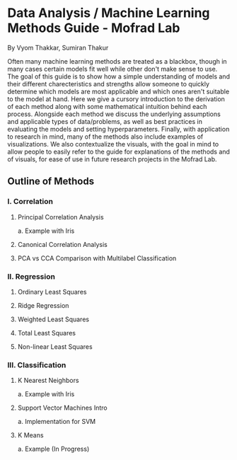 # Data Analysis / Machine Learning Methods Guide - Mofrad Lab

By Vyom Thakkar, Sumiran Thakur

Often many machine learning methods are treated as a blackbox, though in many cases certain models fit well while other don't make sense to use. The goal of this guide is to show how a simple understanding of models and their different charecteristics and strengths allow someone to quickly determine which models are most applicable and which ones aren't suitable to the model at hand. Here we give a cursory introduction to the derivation of each method along with some mathematical intuition behind each process. Alongside each method we discuss the underlying assumptions and applicable types of data/problems, as well as best practices in evaluating the models and setting hyperparameters. Finally, with application to research in mind, many of the methods also include examples of visualizations. We also contextualize the visuals, with the goal in mind to allow people to easily refer to the guide for explanations of the methods and of visuals, for ease of use in future research projects in the Mofrad Lab.

## Outline of Methods

### I. Correlation
1. Principal Correlation Analysis

      a. Example with Iris
      
2. Canonical Correlation Analysis
      
3. PCA vs CCA Comparison with Multilabel Classification

### II. Regression
1. Ordinary Least Squares

2. Ridge Regression

3. Weighted Least Squares

4. Total Least Squares

5. Non-linear Least Squares

### III. Classification
1. K Nearest Neighbors

      a. Example with Iris
      
2. Support Vector Machines Intro

      a. Implementation for SVM
      
3. K Means

      a. Example (In Progress)
      
      

